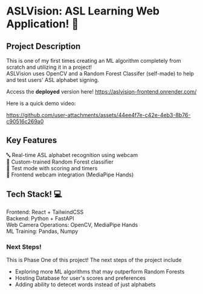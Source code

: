 # ASLVision: ASL Learning Web Application! 🙌

## Project Description
This is one of my first times creating an ML algorithm completely from scratch and utilizing it in a project!<br/>
ASLVision uses OpenCV and a Random Forest Classifer (self-made) to help and test users' ASL alphabet signing. 

Access the **deployed** version here! https://aslvision-frontend.onrender.com/

Here is a quick demo video:

https://github.com/user-attachments/assets/44ee4f7e-c42e-4eb3-8b76-c90516c269a0


## Key Features
🔤 Real-time ASL alphabet recognition using webcam <br/>
🧠 Custom-trained Random Forest classifier <br/>
🧪 Test mode with scoring and timers <br/>
🎥 Frontend webcam integration (MediaPipe Hands) <br/>

## Tech Stack! 💻
Frontend: React + TailwindCSS <br/>
Backend: Python + FastAPI <br/>
Web Camera Operations: OpenCV, MediaPipe Hands <br/>
ML Training: Pandas, Numpy

### Next Steps! 
This is Phase One of this project! The next steps of the project include

- Exploring more ML algorithms that may outperform Random Forests
- Hosting Database for user's scores and preferences
- Adding ability to detecet words instead of just alphabets
